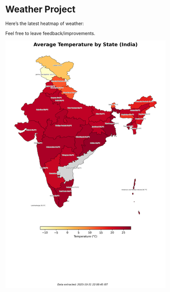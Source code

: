 # Weather Project

Here’s the latest heatmap of weather:

Feel free to leave feedback/improvements.

![India Heatmap](docs/assets/india_heatmap.png?v=04E437)
